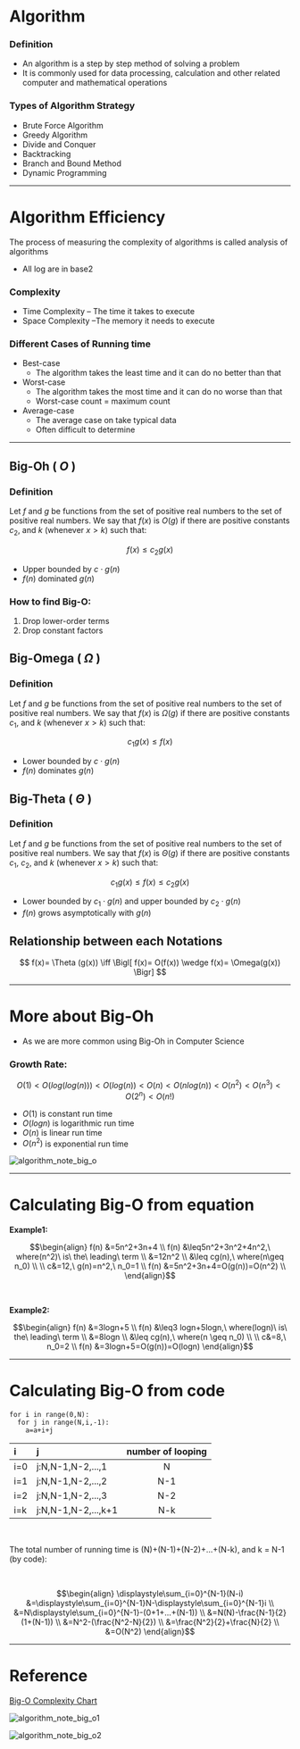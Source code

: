 # Algorithm

### Definition

* An algorithm is a step by step method of solving a problem
* It is commonly used for data processing, calculation and other related computer and mathematical operations


### Types of Algorithm Strategy

* Brute Force Algorithm
* Greedy Algorithm
* Divide and Conquer
* Backtracking
* Branch and Bound Method
* Dynamic Programming

---
# Algorithm Efficiency

The process of measuring the complexity of algorithms is called analysis of algorithms

* All log are in base2

### Complexity
* Time Complexity – The time it takes to execute
* Space Complexity –The memory it needs to execute

### Different Cases of Running time
* Best-case
  * The algorithm takes the least time and it can do no better than that
* Worst-case
  * The algorithm takes the most time and it can do no worse than that
  * Worst-case count = maximum count
* Average-case
  * The average case on take typical data
  * Often difficult to determine

---

## Big-Oh ( $O$ )

### Definition

Let $f$ and $g$ be functions from the set of positive real numbers to the set of positive real numbers. We say that $f(x)$ is $O(g)$ if there are positive constants $c_2$, and $k$ (whenever $x > k$) such that:

$$
f(x) \leq c_2 g(x)
$$

* Upper bounded by $c \cdot g(n)$
* $f(n)$ dominated $g(n)$

### How to find Big-O:

1. Drop lower-order terms
2. Drop constant factors


## Big-Omega ( $\Omega$ )

### Definition

Let $f$ and $g$ be functions from the set of positive real numbers to the set of positive real numbers. We say that $f(x)$ is $\Omega(g)$ if there are positive constants $c_1$, and $k$ (whenever $x > k$) such that:

$$
c_1 g(x) \leq f(x)
$$

* Lower bounded by $c \cdot g(n)$
* $f(n)$ dominates $g(n)$


## Big-Theta ( $\Theta$ )

### Definition

Let $f$ and $g$ be functions from the set of positive real numbers to the set of positive real numbers. We say that $f(x)$ is $\Theta(g)$ if there are positive constants $c_1$, $c_2$, and $k$ (whenever $x > k$) such that:

$$
c_1 g(x) \leq f(x) \leq c_2 g(x)
$$

* Lower bounded by $c_1 \cdot g(n)$ and upper bounded by $c_2 \cdot g(n)$
* $f(n)$ grows asymptotically with $g(n)$


## Relationship between each Notations

$$
f(x)= \Theta (g(x)) \iff \Bigl[ f(x)= O(f(x)) \wedge f(x)= \Omega(g(x)) \Bigr]
$$

---
# More about Big-Oh
* As we are more common using Big-Oh in Computer Science

### Growth Rate:

$$
O(1) < O(log(log(n))) < O(log(n)) < O(n) < O(nlog(n)) < O(n^2) < O(n^3) < O(2^n) < O(n!)
$$

* $O(1)$ is constant run time
* $O(logn)$ is logarithmic run time
* $O(n)$ is linear run time
* $O(n^2)$ is exponential run time

![algorithm_note_big_o](/algorithm/pic/algorithm_note_pic/algorithm_note_big_o.png)

---

# Calculating Big-O from equation

**Example1:**

$$\begin{align}
f(n) &=5n^2+3n+4 \\
f(n) &\leq5n^2+3n^2+4n^2,\ where(n^2)\ is\ the\ leading\ term \\
&=12n^2 \\
&\leq cg(n),\ where(n\geq n_0) \\
\\
c&=12,\ g(n)=n^2,\ n_0=1 \\
f(n) &=5n^2+3n+4=O(g(n))=O(n^2) \\
\end{align}$$

<br/>

**Example2:**

$$\begin{align}
f(n) &=3logn+5 \\
f(n) &\leq3 logn+5logn,\ where(logn)\ is\ the\ leading\ term \\
&=8logn \\
&\leq cg(n),\ where(n \geq n_0) \\
\\
c&=8,\ n_0=2 \\
f(n) &=3logn+5=O(g(n))=O(logn)
\end{align}$$

---

# Calculating Big-O from code

```
for i in range(0,N):
  for j in range(N,i,-1):
    a=a+i+j
```

|i|j|number of looping|
|:---|:---|:---:|
|i=0|j:N,N-1,N-2,...,1|N|
|i=1|j:N,N-1,N-2,...,2|N-1|
|i=2|j:N,N-1,N-2,...,3|N-2|
|i=k|j:N,N-1,N-2,...,k+1|N-k|

<br/>

The total number of running time is (N)+(N-1)+(N-2)+...+(N-k), and k = N-1 (by code):

<br/>

$$\begin{align}
\displaystyle\sum_{i=0}^{N-1}(N-i)
&=\displaystyle\sum_{i=0}^{N-1}N-\displaystyle\sum_{i=0}^{N-1}i \\
&=N\displaystyle\sum_{i=0}^{N-1}-(0+1+...+(N-1)) \\
&=N(N)-\frac{N-1}{2}(1+(N-1)) \\
&=N^2-(\frac{N^2-N}{2}) \\
&=\frac{N^2}{2}+\frac{N}{2} \\
&=O(N^2)
\end{align}$$

---

# Reference

[Big-O Complexity Chart](https://www.bigocheatsheet.com/)

![algorithm_note_big_o1](/algorithm/pic/algorithm_note_pic/algorithm_note_big_o1.png)

![algorithm_note_big_o2](/algorithm/pic/algorithm_note_pic/algorithm_note_big_o2.png)
